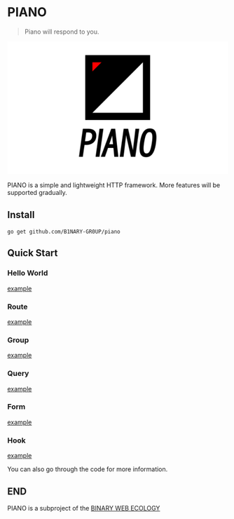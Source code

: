 # PIANO

> Piano will respond to you.

![piano](images/piano.png)

PIANO is a simple and lightweight HTTP framework. More features will be supported gradually.

## Install

```shell
go get github.com/B1NARY-GR0UP/piano
```

## Quick Start

### Hello World

[example](examples/hello)

### Route

[example](examples/route)

### Group

[example](examples/group)

### Query

[example](examples/query)

### Form

[example](examples/form)

### Hook

[example](examples/hook)

You can also go through the code for more information.

## END

PIANO is a subproject of the [BINARY WEB ECOLOGY](https://github.com/B1NARY-GR0UP)